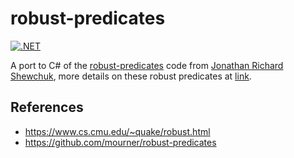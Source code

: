 # robust-predicates

[![.NET](https://github.com/modios/robust-predicates/actions/workflows/dotnet.yml/badge.svg)](https://github.com/modios/robust-predicates/actions/workflows/dotnet.yml)

A port to C# of the [robust-predicates](https://www.cs.cmu.edu/afs/cs/project/quake/public/code/predicates.c) code from [Jonathan Richard Shewchuk](https://people.eecs.berkeley.edu/~jrs/), more details on these robust predicates at [link](https://www.cs.cmu.edu/~quake/robust.html).

## References
- https://www.cs.cmu.edu/~quake/robust.html
- https://github.com/mourner/robust-predicates
